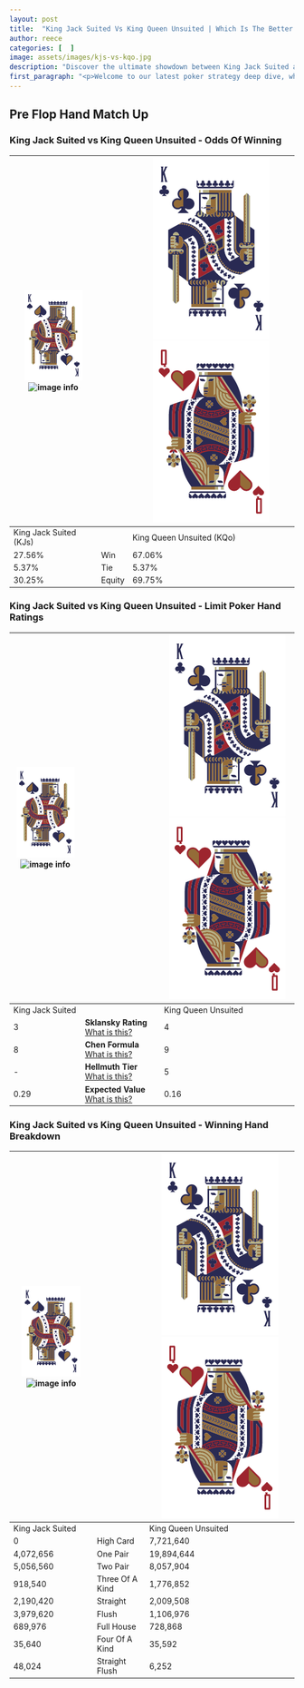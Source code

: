 ```yaml
---
layout: post
title:  "King Jack Suited Vs King Queen Unsuited | Which Is The Better Hand In Poker? A Complete Guide"
author: reece
categories: [  ]
image: assets/images/kjs-vs-kqo.jpg
description: "Discover the ultimate showdown between King Jack Suited and King Queen Unsuited in poker! Uncover the odds, strategies, and scenarios where one hand triumphs over the other. Get ready to up your poker game with this thrilling analysis."
first_paragraph: "<p>Welcome to our latest poker strategy deep dive, where we're pitting two distinct hands against each other in a high-stakes showdown: King Jack Suited vs King Queen Unsuited.</p><p>In the dynamic world of poker, every decision counts, and knowing which hand holds the upper hand is key to your success at the table.</p><p>In this article, we'll dissect these two hands, explore the scenarios where one dominates the other, and equip you with the knowledge to make strategic choices that can tip the odds in your favor.</p><p>Get ready to unravel the intriguing dynamics of these poker hands and elevate your game to new heights.</p>"
---
```




[comment]: # (sp0)

## Pre Flop Hand Match Up

<div class="table hand-ratings" markdown="1"> 



### King Jack Suited vs King Queen Unsuited - Odds Of Winning


    
| ![image info](assets/images/hand1/K.png) ![image info](assets/images/hand1/Js.png) |  | ![image info](assets/images/hand2/K.png) ![image info](assets/images/hand2/Qo.png) |
| -------- | -------- | -------- |
| King Jack Suited (KJs) |  | King Queen Unsuited (KQo) |
| 27.56% | Win | 67.06% |
| 5.37% | Tie | 5.37% |
| 30.25% | Equity | 69.75% |




[comment]: # (sp1)



### King Jack Suited vs King Queen Unsuited - Limit Poker Hand Ratings


    
| ![image info](assets/images/hand1/K.png) ![image info](assets/images/hand1/Js.png) |  | ![image info](assets/images/hand2/K.png) ![image info](assets/images/hand2/Qo.png) |
| -------- | -------- | -------- |
| King Jack Suited |  | King Queen Unsuited |
| 3 | **Sklansky Rating** [What is this?](/sklansky-rating-explained) | 4 |
| 8 | **Chen Formula** [What is this?](/chen-formula-explained) | 9 |
| - | **Hellmuth Tier** [What is this?](/Hellmuth-tier-explained) | 5 |
| 0.29 | **Expected Value** [What is this?](/expected-value-explained) | 0.16 |




[comment]: # (sp2)



### King Jack Suited vs King Queen Unsuited - Winning Hand Breakdown


    
| ![image info](assets/images/hand1/K.png) ![image info](assets/images/hand1/Js.png) |  | ![image info](assets/images/hand2/K.png) ![image info](assets/images/hand2/Qo.png) |
| -------- | -------- | -------- |
| King Jack Suited |  | King Queen Unsuited |
| 0 | High Card | 7,721,640 |
| 4,072,656 | One Pair | 19,894,644 |
| 5,056,560 | Two Pair | 8,057,904 |
| 918,540 | Three Of A Kind | 1,776,852 |
| 2,190,420 | Straight | 2,009,508 |
| 3,979,620 | Flush | 1,106,976 |
| 689,976 | Full House | 728,868 |
| 35,640 | Four Of A Kind | 35,592 |
| 48,024 | Straight Flush | 6,252 |




[comment]: # (sp3)



</div>

[comment]: # (sp4)



[comment]: # (sp5)

